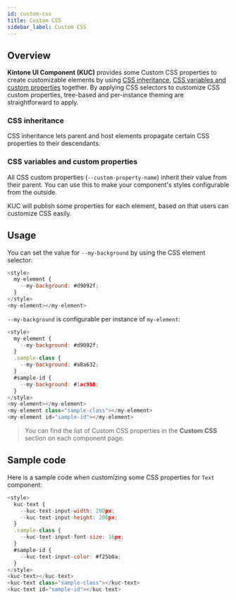 ```yaml
---
id: custom-css
title: Custom CSS
sidebar_label: Custom CSS
---
```


## Overview

**Kintone UI Component (KUC)** provides some Custom CSS properties to create customizable elements by using [CSS inheritance](#css-inheritance), [CSS variables and custom properties](#css-variables-and-custom-properties) together. By applying CSS selectors to customize CSS custom properties, tree-based and per-instance theming are straightforward to apply.

### CSS inheritance

CSS inheritance lets parent and host elements propagate certain CSS properties to their descendants.

### CSS variables and custom properties

All CSS custom properties (`--custom-property-name`) inherit their value from their parent. You can use this to make your component's styles configurable from the outside.

KUC will publish some properties for each element, based on that users can customize CSS easily.

## Usage

You can set the value for `--my-background` by using the CSS element selector:

```javascript
<style>
  my-element {
    --my-background: #d9092f;
  }
</style>
<my-element></my-element>
```

`--my-background` is configurable per instance of `my-element`:

```javascript
<style>
  my-element {
    --my-background: #d9092f;
  }
  .sample-class {
    --my-background: #a8a632;
  }
  #sample-id {
    --my-background: #1ac9b8;
  }
</style>
<my-element></my-element>
<my-element class="sample-class"></my-element>
<my-element id="sample-id"></my-element>
```

> You can find the list of Custom CSS properties in the **Custom CSS** section on each component page.

## Sample code

Here is a sample code when customizing some CSS properties for `Text` component:

```javascript
<style>
  kuc-text {
    --kuc-text-input-width: 200px;
    --kuc-text-input-height: 200px;
  }
  .sample-class {
    --kuc-text-input-font-size: 16px;
  }
  #sample-id {
    --kuc-text-input-color: #f25b0a;
  }
</style>
<kuc-text></kuc-text>
<kuc-text class="sample-class"></kuc-text>
<kuc-text id="sample-id"></kuc-text>
```
